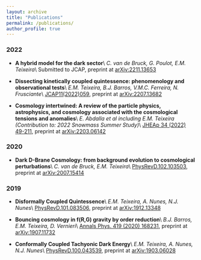 ```yaml
---
layout: archive
title: "Publications"
permalink: /publications/
author_profile: true
---
```

### 2022

- **A hybrid model for the dark sector**\\
*C. van de Bruck, G. Poulot, E.M. Teixeira*\\
Submitted to JCAP, preprint at [arXiv:2211.13653](https://arxiv.org/pdf/2211.13653.pdf)

- **Dissecting kinetically coupled quintessence: phenomenology and observational tests**\\
*E.M. Teixeira, B.J. Barros, V.M.C. Ferreira, N. Frusciante*\\
[JCAP11(2022)059](https://iopscience.iop.org/article/10.1088/1475-7516/2022/11/059), preprint at [arXiv:2207.13682](https://arxiv.org/pdf/2207.13682.pdf)

- **Cosmology intertwined: A review of the particle physics, astrophysics, and cosmology associated with the cosmological tensions and anomalies**\\
*E. Abdalla et al including E.M. Teixeira (Contribution to: 2022 Snowmass Summer Study)*\\
[JHEAp 34 (2022) 49-211](https://www.sciencedirect.com/science/article/pii/S2214404822000179?via%3Dihub), preprint at [arXiv:2203.06142](https://arxiv.org/pdf/2203.06142.pdf)

### 2020

- **Dark D-Brane Cosmology: from background evolution to cosmological perturbations**\\
*C. van de Bruck, E.M. Teixeira*\\
[PhysRevD.102.103503](https://journals.aps.org/prd/abstract/10.1103/PhysRevD.102.103503), preprint at [arXiv:2007.15414](https://arxiv.org/pdf/2007.15414.pdf)

### 2019

- **Disformally Coupled Quintessence**\\
*E.M. Teixeira, A. Nunes, N.J. Nunes*\\
[PhysRevD.101.083506](https://journals.aps.org/prd/abstract/10.1103/PhysRevD.101.083506), preprint at [arXiv:1912.13348](https://arxiv.org/pdf/1912.13348.pdf)

- **Bouncing cosmology in f(R,G) gravity by order reduction**\\
*B.J. Barros, E.M. Teixeira, D. Vernieri*\\
[Annals Phys. 419 (2020) 168231](https://www.sciencedirect.com/science/article/pii/S0003491620301652?via%3Dihub), preprint at [arXiv:1907.11732](https://arxiv.org/pdf/1907.11732.pdf) 

- **Conformally Coupled Tachyonic Dark Energy**\\
*E.M. Teixeira, A. Nunes, N.J. Nunes*\\
[PhysRevD.100.043539](https://journals.aps.org/prd/abstract/10.1103/PhysRevD.100.043539), preprint at [arXiv:1903.06028](https://arxiv.org/pdf/1903.06028.pdf)
